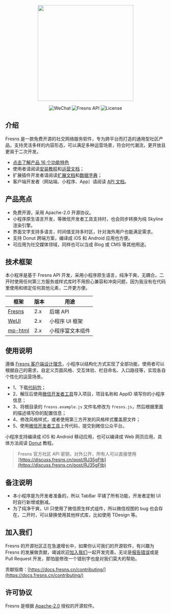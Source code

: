 <p align="center"><a href="https://fresns.cn" target="_blank"><img src="https://cdn.fresns.cn/images/logo.png" width="300"></a></p>

<p align="center">
<img src="https://img.shields.io/badge/WeChat-Mini%20Program-blueviolet" alt="WeChat">
<img src="https://img.shields.io/badge/Fresns%20API-2.x-orange" alt="Fresns API">
<img src="https://img.shields.io/badge/License-Apache--2.0-green" alt="License">
</p>

## 介绍

Fresns 是一款免费开源的社交网络服务软件，专为跨平台而打造的通用型社区产品，支持灵活多样的内容形态，可以满足多种运营场景，符合时代潮流，更开放且更易于二次开发。

- [点击了解产品 16 个功能特色](https://docs.fresns.cn/guide/features.html)
- 使用者请阅读[安装教程](https://docs.fresns.cn/guide/install.html)和[运营文档](https://docs.fresns.cn/operating/)；
- 扩展插件开发者请阅读[扩展文档](https://docs.fresns.cn/extensions/)和[数据字典](https://docs.fresns.cn/database/)；
- 客户端开发者（网站端、小程序、App）请阅读 [API 文档](https://docs.fresns.cn/api/)。

## 产品亮点

- 免费开源，采用 Apache-2.0 开源协议。
- 小程序原生语言开发，等微信开发者工具支持时，也会同步转换为纯 Skyline 渲染引擎。
- 界面文字支持多语言，时间值支持多时区，针对海外用户也能满足需求。
- 支持 Donut 跨端方案，编译成 iOS 和 Android 应用也方便。
- 可应用为社交媒体领域，同样也可以当成 Blog 或 CMS 等其他用途。

## 技术框架

本小程序是基于 Fresns API 开发，采用小程序原生语言，纯净干爽，无耦合。二开时使用任何第三方服务或样式库时不用担心兼容和冲突问题，因为我没有在代码里使用和绑定任何其他元素，二开更方便。

| 框架 | 版本 | 用途 |
| --- | --- | --- |
| [Fresns](https://gitee.com/fresns/fresns) | 2.x | 后端 API |
| [WeUI](https://github.com/Tencent/weui-wxss) | 2.x | 小程序 UI 框架 |
| [mp-html](https://github.com/jin-yufeng/mp-html) | 2.x | 小程序富文本组件 |

## 使用说明

遵循 [Fresns 客户端设计理念](https://docs.fresns.cn/extensions/idea.html#%E5%AE%A2%E6%88%B7%E7%AB%AF)，小程序以结构化方式实现了全部功能，使用者可以根据自己的需求，自定义页面风格、交互体验、栏目命名、入口路径等，实现各自个性化的运营场景。

- 1、下载[代码包](https://gitee.com/fresns/wechat/releases)；
- 2、解压后使用[微信开发者工具](https://developers.weixin.qq.com/miniprogram/dev/devtools/download.html)导入项目，项目名称和 AppID 填写你的小程序信息；
- 3、将根目录的 `fresns.example.js` 文件名修改为 `fresns.js`，然后根据里面的描述填写你的配置信息；
- 4、修改风格样式，或者使用第三方开发的风格样式覆盖原文件；
- 5、使用[微信开发者工具](https://developers.weixin.qq.com/miniprogram/dev/devtools/download.html)上传代码，提交到微信公众平台。

小程序支持编译成 iOS 和 Android 移动应用，也可以编译成 Web 网页应用，具体方法阅读 [Donut](https://dev.weixin.qq.com/) 教程。

> Fresns 官方社区 API 密钥，对外公开，所有人可以直接使用 [https://discuss.fresns.cn/post/RJ35gFtb](https://discuss.fresns.cn/post/RJ35gFtb)

## 备注说明

- 本小程序是为开发者准备的，所以 TabBar 平铺了所有功能，开发者定制 UI 时自行新增或删减。
- 为了纯净干爽，UI 只使用了微信原生样式组件，所以微信视图的 bug 也会存在，二开时，可以替换使用其他样式库，比如使用 TDesign 等。

## 加入我们

Fresns 的开源社区正在急速增长中，如果你认可我们的开源软件，有兴趣为 Fresns 的发展做贡献，竭诚欢迎[加入我们](https://docs.fresns.cn/community/join.html)一起开发完善。无论是[报告错误](https://docs.fresns.cn/guide/feedback.html)或是 Pull Request 开发，那怕是修改一个错别字也是对我们莫大的帮助。

贡献指南：[https://docs.fresns.cn/contributing/](https://docs.fresns.cn/contributing/)

## 许可协议

Fresns 是根据 [Apache-2.0](https://opensource.org/licenses/Apache-2.0) 授权的开源软件。

